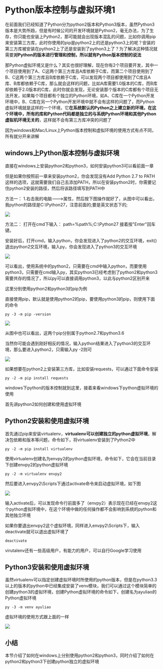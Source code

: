 # Python版本控制与虚拟环境1

在前面我们已经知道了Python分为python2版本和Python3版本，虽然Python3版本是大势所趋，但是有时候公司的开发环境就是Python2，毫无办法，为了生存，你只能也安装上Python2，那可能就会出现版本混乱的问题，比如你调用pip来安装第三方库，此时你使用的pip是python2上的还是python3上的呢？安装的第三方库被安装在python2上了还是安装到了python3上了？为了解决这种情况就需要**对Python的版本进行管理和控制，所以就有Python版本控制的说法**

那Python虚拟环境又是什么？其实也很好理解，现在你有2个项目要开发，其中一个项目使用到了A、C这两个第三方库且A库依赖于C库，而第二个项目使用到了B、C这两个第三方库且B库依赖于C库，可以发现两个项目都使用到了C库且A库、B库都依赖于C库，那么就会这样的问题，比如A库需要1.0版本的C库，而B库却依赖于2.0版本的C库，此时你就会发现，无论安装那个版本的C库都有个项目无法开发，如果每个项目都有个独立的Python环境，如A、C库在一个Python开发环境中，B、C库在另一个Python开发环境中就不会有这样的问题了，而Python虚拟环境就是这样的一个环境，它**在系统默认的Python之上建立新的环境，在这个环境中，所有的库和Python代码都是独立的与系统Python环境和其他Python虚拟机环境无关的**，这样就不会有第三方库冲突的问题了

因为windows和Mac/Linux上Python版本控制和虚拟环境的使用方式有点不同，所有就分开来讲解

## windows上Python版本控制与虚拟环境

直接在windows上安装python2和python3，如何安装python3可以看前面一章

但是如果你按照前一章来安装python2，你会发现没有Add Python 2.7 to PATH这样的选项，这就需要我们自己去添加PATH，所以在安装python2时，你需要记住python2安装的路径，然后将该路径填写到PATH中

方法一：
1.右击我的电脑--->属性，然后按下图操作就好了，从图中可以看出，我python的路径是C:\Python27，注意前面的;要是英文状态下的;

![](http://p3609n7fk.bkt.clouddn.com/python2PATH.png)

方法二：
打开在cmd下输入： path=%path%;C:\Python27  接着按"Enter"回车键。 


安装好后，打开cmd，输入python，你会发现进入了python2的交互环境，exit()退出python2交互环境，输入py，你会发现进入了python3的交互环境

![](http://obfs4iize.bkt.clouddn.com/py2%E5%92%8Cpy3.png)

可以看出，使用系统中的python2，只需要在cmd中输入python，而要使用python3，只需要在cmd输入py，其实python3已经考虑到了python2和python3需要共存的情况了，所以py可以直接调用python3，以此与python2区别开来

这里分别使用python2和python3的pip为例

直接使用pip，默认就是使用python2的pip，要使用python3的pip，则使用下面的命令

```
py -3 -m pip -version
```

![](http://obfs4iize.bkt.clouddn.com/pip%E5%92%8Cpip3.png)

从图中也可以看出，这两个pip分别属于python2.7和python3.6

当然你可能会遇到刚好相反的情况，输入python结果进入了python3的交互环境，那么要进入python2，只需输入py -2则可

![](http://p3609n7fk.bkt.clouddn.com/python2python3.png)

如果想要在python2上安装第三方库，比如安装requests，可以通过下面命令安装

```
py -2 -m pip install requests
```

windows下python的版本控制就到这里，接着来看windows下python虚拟环境的使用

首先讲python2如何创建和使用虚拟环境

## Python2安装和使用虚拟环境

首先通过pip来安装virtualenv，**virtualenv可以创建独立的python虚拟环境**，解决包依赖和版本等问题，命令如下，将virtualenv安装到了Python2中

```
py -2 -m pip install virtualenv
```

使用virtualenv创建名为envpy2的python虚拟环境，命令如下，它会在当前目录下创建envpy2的python虚拟环境

```
py -2 -m virtualenv envpy2
```

然后要进入envpy2\Scripts下通过activate命令来启动虚拟环境，如下图

![](http://p3609n7fk.bkt.clouddn.com/py2virtualenv.png)

输入activate后，可以发现命令行前面多了（envpy2）表示现在已经在envpy2这个python虚拟环境中，在这个环境中做的任何操作都不会影响到系统的python和其他独立环境

如果你要退出envpy2这个虚拟环境，同样进入envpy2\Scripts下，输入deactivate就可以退出虚拟环境了

```
deactivate
```

virutalenv还有一些高级用户，有能力的用户，可以自行Google学习使用

## Python3安装和使用虚拟环境

虽然virtualenv可以指定创建虚拟环境时所使用的python版本，但是在python3.3以上的版本的python中已经集成安装了venv模块，我们可以通过这个模块简单的创建python3的虚拟环境，创建Python虚拟环境的命令如下，创建名为ayuliao的Python虚拟环境

```
py -3 -m venv ayuliao
```

虚拟环境的使用方式跟上面的一样

![](http://obfs4iize.bkt.clouddn.com/py3%E5%88%9B%E5%BB%BA%E8%99%9A%E6%8B%9F%E7%8E%AF%E5%A2%83.png)

## 小结
本节介绍了如何在windows上分别使用python2和python3，同时介绍了如何在python2和python3下创建python独立的虚拟环境



